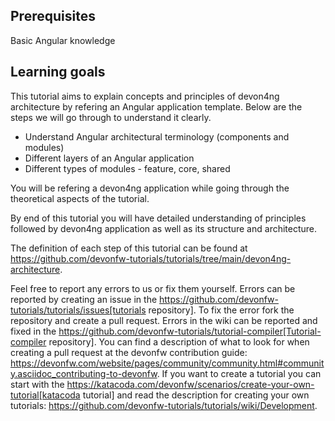 ## Prerequisites

Basic Angular knowledge

## Learning goals

This tutorial aims to explain concepts and principles of devon4ng architecture by refering an Angular application template. Below are the steps we will go through to understand it clearly.

* Understand Angular architectural terminology (components and modules)
* Different layers of an Angular application
* Different types of modules - feature, core, shared

You will be refering a devon4ng application while going through the theoretical aspects of the tutorial.

By end of this tutorial you will have detailed understanding of principles followed by devon4ng application as well as its structure and architecture. 




The definition of each step of this tutorial can be found at https://github.com/devonfw-tutorials/tutorials/tree/main/devon4ng-architecture. 

Feel free to report any errors to us or fix them yourself. Errors can be reported by creating an issue in the https://github.com/devonfw-tutorials/tutorials/issues[tutorials repository]. To fix the error fork the repository and create a pull request. Errors in the wiki can be reported and fixed in the https://github.com/devonfw-tutorials/tutorial-compiler[Tutorial-compiler repository].
You can find a description of what to look for when creating a pull request at the devonfw contribution guide: https://devonfw.com/website/pages/community/community.html#community.asciidoc_contributing-to-devonfw. If you want to create a tutorial you can start with the https://katacoda.com/devonfw/scenarios/create-your-own-tutorial[katacoda tutorial] and read the description for creating your own tutorials: https://github.com/devonfw-tutorials/tutorials/wiki/Development.

